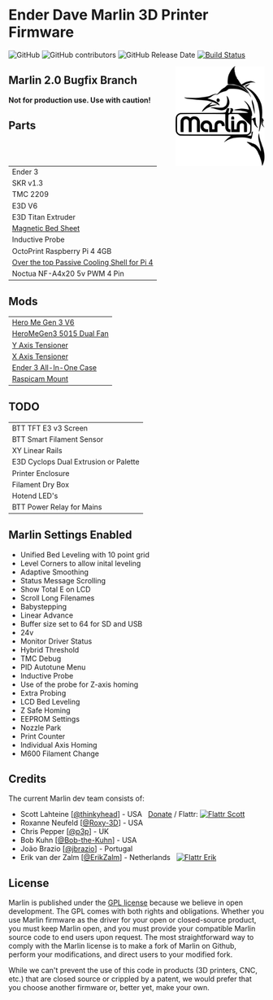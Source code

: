 # Ender Dave Marlin 3D Printer Firmware

![GitHub](https://img.shields.io/github/license/marlinfirmware/marlin.svg)
![GitHub contributors](https://img.shields.io/github/contributors/marlinfirmware/marlin.svg)
![GitHub Release Date](https://img.shields.io/github/release-date/marlinfirmware/marlin.svg)
[![Build Status](https://github.com/MarlinFirmware/Marlin/workflows/CI/badge.svg?branch=bugfix-2.0.x)](https://github.com/MarlinFirmware/Marlin/actions)

<img align="right" width=175 src="buildroot/share/pixmaps/logo/marlin-250.png" />

## Marlin 2.0 Bugfix Branch

__Not for production use. Use with caution!__

## Parts
|                     |
| ------------        |
| Ender 3             |
| SKR v1.3            |
| TMC 2209            |
| E3D V6              |
| E3D Titan Extruder  |
| [Magnetic Bed Sheet](https://www.amazon.co.uk/gp/product/B07QQN8NXP/)  |
| Inductive Probe     |
| OctoPrint Raspberry Pi 4 4GB |
| [Over the top Passive Cooling Shell for Pi 4](https://www.amazon.co.uk/gp/product/B07VD5L1VY) |
| Noctua NF-A4x20 5v PWM 4 Pin

## Mods
|                     |
| ------------        |
| [Hero Me Gen 3 V6](https://www.thingiverse.com/thing:3291101)    |
| [HeroMeGen3 5015 Dual Fan](https://www.thingiverse.com/thing:3291101) |
| [Y Axis Tensioner](https://www.thingiverse.com/thing:3097972)    |
| [X Axis Tensioner](https://www.thingiverse.com/thing:2854971)    |
| [Ender 3 All-In-One Case](https://www.thingiverse.com/thing:3688967) |
| [Raspicam Mount](https://www.thingiverse.com/thing:3188580)      |

## TODO
|                     |
|------------         |
| BTT TFT E3 v3 Screen       |
| BTT Smart Filament Sensor |
| XY Linear Rails     |
| E3D Cyclops Dual Extrusion or Palette |
| Printer Enclosure   |
| Filament Dry Box    |
| Hotend LED's        |
| BTT Power Relay for Mains |

## Marlin Settings Enabled

* Unified Bed Leveling with 10 point grid  
* Level Corners to allow inital leveling  
* Adaptive Smoothing  
* Status Message Scrolling  
* Show Total E on LCD  
* Scroll Long Filenames  
* Babystepping  
* Linear Advance  
* Buffer size set to 64 for SD and USB  
* 24v  
* Monitor Driver Status  
* Hybrid Threshold  
* TMC Debug  
* PID Autotune Menu 
* Inductive Probe  
* Use of the probe for Z-axis homing  
* Extra Probing  
* LCD Bed Leveling  
* Z Safe Homing  
* EEPROM Settings  
* Nozzle Park  
* Print Counter  
* Individual Axis Homing  
* M600 Filament Change

## Credits

The current Marlin dev team consists of:

 - Scott Lahteine [[@thinkyhead](https://github.com/thinkyhead)] - USA &nbsp; [Donate](http://www.thinkyhead.com/donate-to-marlin) / Flattr: [![Flattr Scott](http://api.flattr.com/button/flattr-badge-small.png)](https://flattr.com/submit/auto?user_id=thinkyhead&url=https://github.com/MarlinFirmware/Marlin&title=Marlin&language=&tags=github&category=software)
 - Roxanne Neufeld [[@Roxy-3D](https://github.com/Roxy-3D)] - USA
 - Chris Pepper [[@p3p](https://github.com/p3p)] - UK
 - Bob Kuhn [[@Bob-the-Kuhn](https://github.com/Bob-the-Kuhn)] - USA
 - João Brazio [[@jbrazio](https://github.com/jbrazio)] - Portugal
 - Erik van der Zalm [[@ErikZalm](https://github.com/ErikZalm)] - Netherlands &nbsp; [![Flattr Erik](http://api.flattr.com/button/flattr-badge-large.png)](https://flattr.com/submit/auto?user_id=ErikZalm&url=https://github.com/MarlinFirmware/Marlin&title=Marlin&language=&tags=github&category=software)

## License

Marlin is published under the [GPL license](/LICENSE) because we believe in open development. The GPL comes with both rights and obligations. Whether you use Marlin firmware as the driver for your open or closed-source product, you must keep Marlin open, and you must provide your compatible Marlin source code to end users upon request. The most straightforward way to comply with the Marlin license is to make a fork of Marlin on Github, perform your modifications, and direct users to your modified fork.

While we can't prevent the use of this code in products (3D printers, CNC, etc.) that are closed source or crippled by a patent, we would prefer that you choose another firmware or, better yet, make your own.
